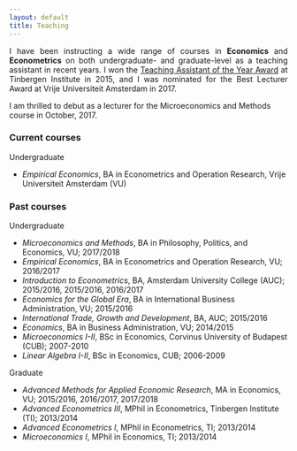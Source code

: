 ```yaml
---
layout: default
title: Teaching
---
```


<p align = "justify"> I have been instructing a wide range of courses in <b>Economics</b> and <b>Econometrics</b> on both undergraduate- and graduate-level as a teaching assistant in recent years. I won the <a href = "http://www.tinbergen.nl/student-council/teaching-assistant-and-lecturer-of-the-year/">Teaching Assistant of the Year Award</a> at Tinbergen Institute in 2015, and I was nominated for the Best Lecturer Award at Vrije Universiteit Amsterdam in 2017. </p> 
I am thrilled to debut as a lecturer for the Microeconomics and Methods course in October, 2017.

### **Current courses**
Undergraduate
  * *Empirical Economics*, BA in Econometrics and Operation Research, Vrije Universiteit Amsterdam (VU)
  
### **Past courses**
Undergraduate
  * *Microeconomics and Methods*, BA in Philosophy, Politics, and Economics, VU; 2017/2018 
  * *Empirical Economics*, BA in Econometrics and Operation Research, VU; 2016/2017  
  * *Introduction to Econometrics*, BA, Amsterdam University College (AUC); 2015/2016, 2015/2016, 2016/2017
  * *Economics for the Global Era*, BA in International Business Administration, VU; 2015/2016
  * *International Trade, Growth and Development*, BA, AUC; 2015/2016
  * *Economics*, BA in Business Administration, VU; 2014/2015
  * *Microeconomics I-II*, BSc in Economics, Corvinus University of Budapest (CUB); 2007-2010
  * *Linear Algebra I-II*, BSc in Economics, CUB; 2006-2009
  
Graduate 
  * *Advanced Methods for Applied Economic Research*, MA in Economics, VU; 2015/2016, 2016/2017, 2017/2018
  * *Advanced Econometrics III*, MPhil in Econometrics, Tinbergen Institute (TI); 2013/2014
  * *Advanced Econometrics I*, MPhil in Econometrics, TI; 2013/2014
  * *Microeconomics I*, MPhil in Economics, TI; 2013/2014
